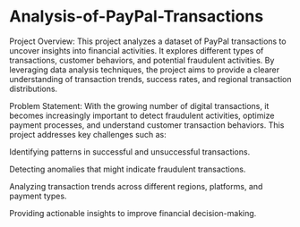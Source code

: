 # Analysis-of-PayPal-Transactions
Project Overview:
This project analyzes a dataset of PayPal transactions to uncover insights into financial activities. It explores different types of transactions, customer behaviors, and potential fraudulent activities. By leveraging data analysis techniques, the project aims to provide a clearer understanding of transaction trends, success rates, and regional transaction distributions.

Problem Statement:
With the growing number of digital transactions, it becomes increasingly important to detect fraudulent activities, optimize payment processes, and understand customer transaction behaviors. This project addresses key challenges such as:

Identifying patterns in successful and unsuccessful transactions.

Detecting anomalies that might indicate fraudulent transactions.

Analyzing transaction trends across different regions, platforms, and payment types.

Providing actionable insights to improve financial decision-making.



















